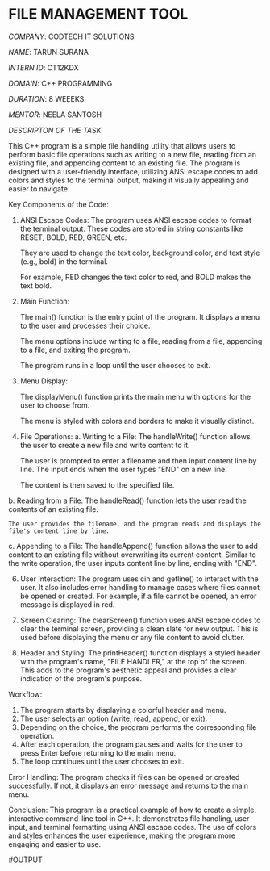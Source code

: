 #  FILE MANAGEMENT TOOL

*COMPANY*: CODTECH IT SOLUTIONS

*NAME*: TARUN SURANA

*INTERN ID*: CT12KDX

*DOMAIN*: C++ PROGRAMMING

*DURATION*: 8 WEEEKS

*MENTOR*: NEELA SANTOSH

*DESCRIPTON OF THE TASK*

This C++ program is a simple file handling utility that allows users to perform basic file operations such as writing to a new file, reading from an existing file, and appending content to an existing file.
The program is designed with a user-friendly interface, utilizing ANSI escape codes to add colors and styles to the terminal output, making it visually appealing and easier to navigate.

Key Components of the Code:
1. ANSI Escape Codes:
    The program uses ANSI escape codes to format the terminal output. These codes are stored in string constants like RESET, BOLD, RED, GREEN, etc.

    They are used to change the text color, background color, and text style (e.g., bold) in the terminal.

    For example, RED changes the text color to red, and BOLD makes the text bold.

2. Main Function:

    The main() function is the entry point of the program. It displays a menu to the user and processes their choice.

    The menu options include writing to a file, reading from a file, appending to a file, and exiting the program.

    The program runs in a loop until the user chooses to exit.

3. Menu Display:

    The displayMenu() function prints the main menu with options for the user to choose from.

    The menu is styled with colors and borders to make it visually distinct.



4. File Operations:
  a. Writing to a File: The handleWrite() function allows the user to create a new file and write content to it.

    The user is prompted to enter a filename and then input content line by line. The input ends when the user types "END" on a new line.

   The content is then saved to the specified file.

b. Reading from a File: The handleRead() function lets the user read the contents of an existing file.

    The user provides the filename, and the program reads and displays the file's content line by line.

c. Appending to a File: The handleAppend() function allows the user to add content to an existing file without overwriting its current content.
    Similar to the write operation, the user inputs content line by line, ending with "END".

6. User Interaction:
The program uses cin and getline() to interact with the user.
It also includes error handling to manage cases where files cannot be opened or created.
For example, if a file cannot be opened, an error message is displayed in red.

7. Screen Clearing:
The clearScreen() function uses ANSI escape codes to clear the terminal screen, providing a clean slate for new output.
This is used before displaying the menu or any file content to avoid clutter.

8. Header and Styling:
The printHeader() function displays a styled header with the program's name, "FILE HANDLER," at the top of the screen.
This adds to the program's aesthetic appeal and provides a clear indication of the program's purpose.

Workflow:
1. The program starts by displaying a colorful header and menu.
2. The user selects an option (write, read, append, or exit).
3. Depending on the choice, the program performs the corresponding file operation.
4. After each operation, the program pauses and waits for the user to press Enter before returning to the main menu.
5. The loop continues until the user chooses to exit.

Error Handling:
The program checks if files can be opened or created successfully.
If not, it displays an error message and returns to the main menu.

Conclusion:
This program is a practical example of how to create a simple, interactive command-line tool in C++.
It demonstrates file handling, user input, and terminal formatting using ANSI escape codes.
The use of colors and styles enhances the user experience, making the program more engaging and easier to use.

#OUTPUT
